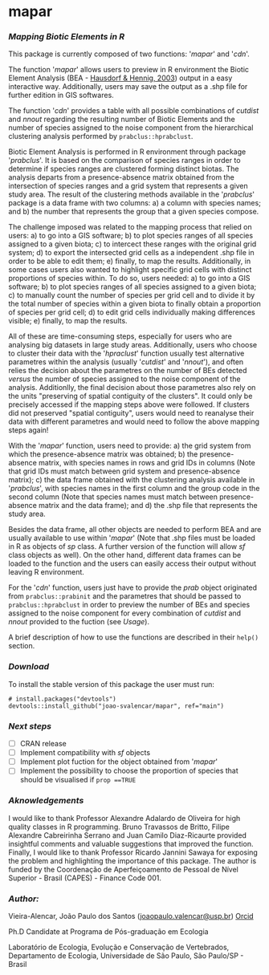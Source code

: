 # mapar
### ***Mapping Biotic Elements in R***

This package is currently composed of two functions: '*mapar*' and '*cdn*'.

The function '*mapar*' allows users to preview in R environment the Biotic Element Analysis (BEA - [Hausdorf & Hennig, 2003](https://doi.org/10.1080/10635150390235584)) output in a easy interactive way. Additionally, users may save the output as a .shp file for further edition in GIS softwares.

The function '*cdn*' provides a table with all possible combinations of *cutdist* and *nnout* regarding the resulting number of Biotic Elements and the number of species assigned to the noise component from the hierarchical clustering analysis performed by `prabclus::hprabclust`. 

Biotic Element Analysis is performed in R environment through package '*prabclus*'. It is based on the comparison of species ranges in order to determine if species ranges are clustered forming distinct biotas. The analysis departs from a presence-absence matrix obtained from the intersection of species ranges and a grid system that represents a given study area. The result of the clustering methods available in the '*prabclus*' package is a data frame with two columns: a) a column with species names; and b) the number that represents the group that a given species compose.

The challenge imposed was related to the mapping process that relied on users: a) to go into a GIS software; b) to plot species ranges of all species assigned to a given biota; c) to intercect these ranges with the original grid system; d) to export the intersected grid cells as a independent .shp file in order to be able to edit them; e) finally, to map the results. Additionally, in some cases users also wanted to highlight specific grid cells with distinct proportions of species within. To do so, users needed: a) to go into a GIS software; b) to plot species ranges of all species assigned to a given biota; c) to manually count the number of species per grid cell and to divide it by the total number of species within a given biota to finally obtain a proportion of species per grid cell; d) to edit grid cells individually making differences visible; e) finally, to map the results.

All of these are time-consuming steps, especially for users who are analysing big datasets in large study areas. Additionally, users who choose to cluster their data with the '*hpraclust*' function usually test alternative parametres within the analysis (usually '*cutdist*' and '*nnout*'), and often relies the decision about the parametres on the number of BEs detected *versus* the number of species assigned to the noise component of the analysis. Additionlly, the final decision about those parametres also rely on the units "preserving of spatial contiguity of the clusters". It could only be precisely accessed if the mapping steps above were followed. If clusters did not preserved "spatial contiguity", users would need to reanalyse their data with different parametres and would need to follow the above mapping steps again!

With the '*mapar*' function, users need to provide: a) the grid system from which the presence-absence matrix was obtained; b) the presence-absence matrix, with species names in rows and grid IDs in columns (Note that grid IDs must match between grid system and presence-absence matrix); c) the data frame obtained with the clustering analysis available in '*prabclus*', with species names in the first column and the group code in the second column (Note that species names must match between presence-absence matrix and the data frame); and d) the .shp file that represents the study area. 

Besides the data frame, all other objects are needed to perform BEA and are usually available to use within '*mapar*' (Note that .shp files must be loaded in R as objects of *sp* class. A further version of the function will allow *sf* class objects as well). On the other hand, different data frames can be loaded to the function and the users can easily access their output without leaving R environment.

For the '*cdn*' function, users just have to provide the *prab* object originated from `prabclus::prabinit` and the parametres that should be passed to `prabclus::hprabclust` in order to preview the number of BEs and species assigned to the noise component for every combination of *cutdist* and *nnout* provided to the fuction (see *Usage*).

A brief description of how to use the functions are described in their `help()` section.

### ***Download***

To install the stable version of this package the user must run:

```{.r}
# install.packages("devtools")
devtools::install_github("joao-svalencar/mapar", ref="main")
```

### ***Next steps***

- [ ] CRAN release
- [ ] Implement compatibility with *sf* objects
- [ ] Implement plot fuction for the object obtained from '*mapar*'
- [ ] Implement the possibility to choose the proportion of species that should be visualised if `prop ==TRUE`

### ***Aknowledgements***

I would like to thank Professor Alexandre Adalardo de Oliveira for high quality classes in R programming. Bruno Travassos de Britto, Filipe Alexandre Cabreirinha Serrano and Juan Camilo Diaz-Ricaurte provided insightful comments and valuable suggestions that improved the function. Finally, I would like to thank Professor Ricardo Jannini Sawaya for exposing the problem and highlighting the importance of this package. The author is funded by the Coordenação de Aperfeiçoamento de Pessoal de Nível Superior - Brasil (CAPES) - Finance Code 001.

### ***Author:***

Vieira-Alencar, João Paulo dos Santos (joaopaulo.valencar@usp.br) [Orcid](https://orcid.org/0000-0001-6894-6773)

Ph.D Candidate at Programa de Pós-graduação em Ecologia

Laboratório de Ecologia, Evolução e Conservação de Vertebrados, Departamento de Ecologia, Universidade de São Paulo, São Paulo/SP - Brasil


